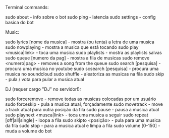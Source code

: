 Terminal commands:

sudo about - info sobre o bot
sudo ping - latencia
sudo settings - config basica do bot

  Music:

sudo lyrics [nome da musica] - mostra (ou tenta) a letra de uma musica
sudo nowplaying - mostra a musica que está tocando
sudo play <musica|link> - toca uma musica
sudo playlists - mostra as playlists salvas
sudo queue [numero da pag] - mostra a fila de musicas
sudo remove  <numero|pag> - removes a song from the queue
sudo search [pesquisa] - procura uma musica no youtube
sudo scsearch [pesquisa] - procura uma musica no soundcloud
sudo shuffle - aleatoriza as musicas na fila
sudo skip - pula / vota para pular a musica atual

  DJ (requer cargo "DJ" no servidor!):

sudo forceremove <user> - remove todas as musicas colocadas por um usuário
sudo forceskip - pula a musica atual, forçadamente
sudo movetrack <de> <para> - move a track atual para outra posição da fila
sudo pause - pausa a musica atual
sudo playnext <musca|link> - toca uma musica a seguir
sudo repeat [off|all|single] - loopa a fila
sudo skipto <posição> - pula para uma musica da fila
sudo stop - para a musica atual e limpa a fila
sudo volume [0-150] - muda a volume do bot
